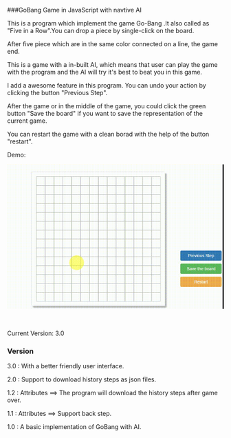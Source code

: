 ###GoBang Game in JavaScript with navtive AI

This is a program which implement the game Go-Bang .It also called as "Five in a Row".You can drop a piece by single-click on the board.

After five piece which are in the same color connected on a line, the game end.

This is a game with a in-built AI, which means that user can play the game 
with the program and the AI will try it's best to beat you in this game.

I add a awesome feature in this program. You can undo your action by clicking the button "Previous Step".

After the game or in the middle of the game, you could click the green button "Save the board" if you want to save the representation of the current game.

You can restart the game with a clean borad with the help of the button "restart".

Demo:

![images](./img/demo.gif)

<br>

Current Version: 3.0

### Version

3.0 : With a better friendly user interface.

2.0 : Support to download history steps as json files.

1.2 : Attributes ==> The program will download the history steps after game over.

1.1 : Attributes ==> Support back step.

1.0 : A basic implementation of GoBang with AI.
